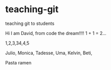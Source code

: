 # teaching-git
teaching git to students

Hi I am David, from code the dream!!!!
1 + 1 = 2...

1,2,3,34,4,5

Julio,
Monica,
Tadesse,
Uma,
Kelvin,
Beti,

Pasta
ramen
